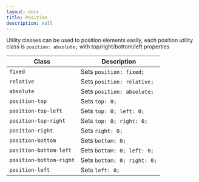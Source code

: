 ```yaml
---
layout: docs
title: Position
description: null
---
```


Utility classes can be used to position elements easily, each position utility class is `position: absolute;` with top/right/bottom/left properties

| Class                   | Description                                            |
| ----------------------- | ------------------------------------------------------ |
| `fixed`                 | Sets `position: fixed;`                                |
| `relative`              | Sets `position: relative;`                             |
| `absolute`              | Sets `position: absolute;`                             |
| `position-top`          | Sets `top: 0;`              |
| `position-top-left`     | Sets `top: 0; left: 0;`     |
| `position-top-right`    | Sets `top: 0; right: 0;`    |
| `position-right`        | Sets `right: 0;`            |
| `position-bottom`       | Sets `bottom: 0;`           |
| `position-bottom-left`  | Sets `bottom: 0; left: 0;`  |
| `position-bottom-right` | Sets `bottom: 0; right: 0;` |
| `position-left`         | Sets `left: 0;`             |
